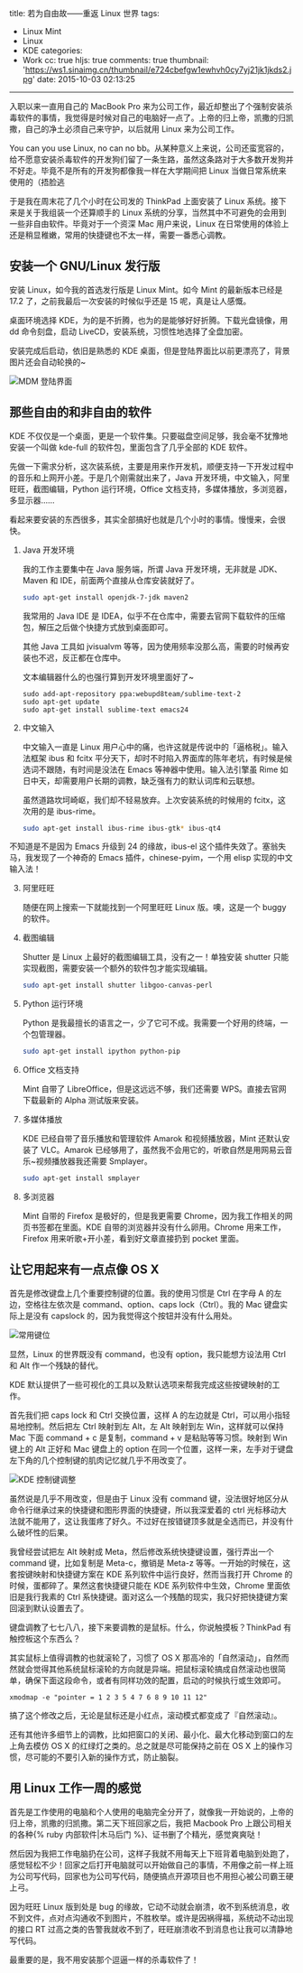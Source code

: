 title: 若为自由故——重返 Linux 世界
tags:
  - Linux Mint
  - Linux
  - KDE
categories:
  - Work
cc: true
hljs: true
comments: true
thumbnail: 'https://ws1.sinaimg.cn/thumbnail/e724cbefgw1ewhvh0cy7yj21jk1jkds2.jpg'
date: 2015-10-03 02:13:25
---

入职以来一直用自己的 MacBook Pro 来为公司工作，最近却整出了个强制安装杀毒软件的事情，我觉得是时候对自己的电脑好一点了。上帝的归上帝，凯撒的归凯撒，自己的净土必须自己来守护，以后就用 Linux 来为公司工作。

You can you use Linux, no can no bb。从某种意义上来说，公司还蛮宽容的，给不愿意安装杀毒软件的开发狗们留了一条生路，虽然这条路对于大多数开发狗并不好走。毕竟不是所有的开发狗都像我一样在大学期间把 Linux 当做日常系统来使用的（捂脸逃

<!-- more --><!-- indicate-the-source -->

于是我在周末花了几个小时在公司发的 ThinkPad 上面安装了 Linux 系统。接下来是关于我组装一个还算顺手的 Linux 系统的分享，当然其中不可避免的会用到一些非自由软件。毕竟对于一个资深 Mac 用户来说，Linux 在日常使用的体验上还是稍显稚嫩，常用的快捷键也不太一样，需要一番悉心调教。

## 安装一个 GNU/Linux 发行版 ##

安装 Linux，如今我的首选发行版是 Linux Mint。如今 Mint 的最新版本已经是 17.2 了，之前我最后一次安装的时候似乎还是 15 呢，真是让人感慨。

桌面环境选择 KDE，为的是不折腾，也为的是能够好好折腾。下载光盘镜像，用 dd 命令刻盘，启动 LiveCD，安装系统，习惯性地选择了全盘加密。

安装完成后启动，依旧是熟悉的 KDE 桌面，但是登陆界面比以前更漂亮了，背景图片还会自动轮换的~

![MDM 登陆界面](https://ws1.sinaimg.cn/mw1024/e724cbefgw1ewnb8odazkj211y0lcdz0.jpg)

## 那些自由的和非自由的软件 ##

KDE 不仅仅是一个桌面，更是一个软件集。只要磁盘空间足够，我会毫不犹豫地安装一个叫做 kde-full 的软件包，里面包含了几乎全部的 KDE 软件。

先做一下需求分析，这次装系统，主要是用来作开发机，顺便支持一下开发过程中的音乐和上网开小差。于是几个刚需就出来了，Java 开发环境，中文输入，阿里旺旺，截图编辑，Python 运行环境，Office 文档支持，多媒体播放，多浏览器，多显示器……

看起来要安装的东西很多，其实全部搞好也就是几个小时的事情。慢慢来，会很快。

1.  Java 开发环境

    我的工作主要集中在 Java 服务端，所谓 Java 开发环境，无非就是 JDK、Maven 和 IDE，前面两个直接从仓库安装就好了。

    ```bash
    sudo apt-get install openjdk-7-jdk maven2
    ```
    
    我常用的 Java IDE 是 IDEA，似乎不在仓库中，需要去官网下载软件的压缩包，解压之后做个快捷方式放到桌面即可。

    其他 Java 工具如 jvisualvm 等等，因为使用频率没那么高，需要的时候再安装也不迟，反正都在仓库中。

    文本编辑器什么的也强行算到开发环境里面好了~

    ```
    sudo add-apt-repository ppa:webupd8team/sublime-text-2
    sudo apt-get update
    sudo apt-get install sublime-text emacs24
    ```

2.  中文输入

    中文输入一直是 Linux 用户心中的痛，也许这就是传说中的「逼格税」。输入法框架 ibus 和 fcitx 平分天下，却时不时陷入界面库的陈年老坑，有时候是候选词不跟随，有时间是没法在 Emacs 等神器中使用。输入法引擎虽 Rime 如日中天，却需要用户长期的调教，缺乏强有力的默认词库和云联想。

    虽然道路坎坷崎岖，我们却不轻易放弃。上次安装系统的时候用的 fcitx，这次用的是 ibus-rime。

    ```bash
    sudo apt-get install ibus-rime ibus-gtk* ibus-qt4
    ```

不知道是不是因为 Emacs 升级到 24 的缘故，ibus-el 这个插件失效了。塞翁失马，我发现了一个神奇的 Emacs 插件，chinese-pyim，一个用 elisp 实现的中文输入法！

3.  阿里旺旺

    随便在网上搜索一下就能找到一个阿里旺旺 Linux 版。噢，这是一个 buggy 的软件。

4.  截图编辑

    Shutter 是 Linux 上最好的截图编辑工具，没有之一！单独安装 shutter 只能实现截图，需要安装一个额外的软件包才能实现编辑。

    ```bash
    sudo apt-get install shutter libgoo-canvas-perl
    ```

5.  Python 运行环境

    Python 是我最擅长的语言之一，少了它可不成。我需要一个好用的终端，一个包管理器。

    ```bash
    sudo apt-get install ipython python-pip
    ```

6.  Office 文档支持

    Mint 自带了 LibreOffice，但是这远远不够，我们还需要 WPS。直接去官网下载最新的 Alpha 测试版来安装。

7.  多媒体播放

    KDE 已经自带了音乐播放和管理软件 Amarok 和视频播放器，Mint 还默认安装了 VLC。Amarok 已经够用了，虽然我不会用它的，听歌自然是用网易云音乐~视频播放器我还需要 Smplayer。

    ```bash
    sudo apt-get install smplayer
    ```
8.  多浏览器

    Mint 自带的 Firefox 是极好的，但是我更需要 Chrome，因为我工作相关的网页书签都在里面。KDE 自带的浏览器并没有什么卵用。Chrome 用来工作，Firefox 用来听歌+开小差，看到好文章直接扔到 pocket 里面。


## 让它用起来有一点点像 OS X ##

首先是修改键盘上几个重要控制键的位置。我的使用习惯是 Ctrl 在字母 A 的左边，空格往左依次是 command、option、caps lock（Ctrl）。我的 Mac 键盘实际上是没有 capslock 的，因为我觉得这个按钮并没有什么用处。

![常用键位](https://ws2.sinaimg.cn/bmiddle/e724cbefgw1ewlhcm7601j21kw16otp1.jpg)

显然，Linux 的世界既没有 command，也没有 option，我只能想方设法用 Ctrl 和 Alt 作一个残缺的替代。

KDE 默认提供了一些可视化的工具以及默认选项来帮我完成这些按键映射的工作。

首先我们把 caps lock 和 Ctrl 交换位置，这样 A 的左边就是 Ctrl，可以用小指轻易地控制。然后把左 Ctrl 映射到左 Alt，左 Alt 映射到左 Win，这样就可以保持 Mac 下面 command + c 是复制，command + v 是粘贴等等习惯。映射到 Win 键上的 Alt 正好和 Mac 键盘上的 option 在同一个位置，这样一来，左手对于键盘左下角的几个控制键的肌肉记忆就几乎不用改变了。

![KDE 控制键调整](https://ws4.sinaimg.cn/large/e724cbefgw1ewnbxncqkzj20dg0pggoa.jpg)

虽然说是几乎不用改变，但是由于 Linux 没有 command 键，没法很好地区分从命令行继承过来的快捷键和图形界面的快捷键，所以我深爱着的 ctrl 光标移动大法就不能用了，这让我蛋疼了好久。不过好在按错键顶多就是全选而已，并没有什么破坏性的后果。

我曾经尝试把左 Alt 映射成 Meta，然后修改系统快捷键设置，强行弄出一个 command 键，比如复制是 Meta-c，撤销是 Meta-z 等等。一开始的时候在，这套按键映射和快捷键方案在 KDE 系列软件中运行良好，然而当我打开 Chrome 的时候，蛋都碎了。果然这套快捷键只能在 KDE 系列软件中生效，Chrome 里面依旧是我行我素的 Ctrl 系快捷键。面对这么一个残酷的现实，我只好把快捷键方案回滚到默认设置去了。

键盘调教了七七八八，接下来要调教的是鼠标。什么，你说触摸板？ThinkPad 有触控板这个东西么？

其实鼠标上值得调教的也就滚轮了，习惯了 OS X 那高冷的「自然滚动」，自然而然就会觉得其他系统鼠标滚轮的方向就是异端。把鼠标滚轮搞成自然滚动也很简单，确保下面这段命令，或者有同样功效的配置，启动的时候执行或生效即可。

```
xmodmap -e "pointer = 1 2 3 5 4 7 6 8 9 10 11 12"
```

搞了这个修改之后，无论是鼠标还是小红点，滚动模式都变成了『自然滚动』。

还有其他许多细节上的调教，比如把窗口的关闭、最小化、最大化移动到窗口的左上角去模仿 OS X 的红绿灯之类的。总之就是尽可能保持之前在 OS X 上的操作习惯，尽可能的不要引入新的操作方式，防止脑裂。

## 用 Linux 工作一周的感觉 ##

首先是工作使用的电脑和个人使用的电脑完全分开了，就像我一开始说的，上帝的归上帝，凯撒的归凯撒。第二天下班回家之后，我把 Macbook Pro 上跟公司相关的各种{% ruby 内部软件|木马后门 %}、证书删了个精光，感觉爽爽哒！

然后因为我把工作电脑扔在公司，这样子我就不用每天上下班背着电脑到处跑了，感觉轻松不少！回家之后打开电脑就可以开始做自己的事情，不用像之前一样上班为公司写代码，回家也为公司写代码，随便搞点开源项目也不用担心被公司霸王硬上弓。

因为旺旺 Linux 版到处是 bug 的缘故，它动不动就会崩溃，收不到系统消息，收不到文件，点对点沟通收不到图片，不胜枚举。或许是因祸得福，系统动不动出现的接口 RT 过高之类的告警我就收不到了，旺旺崩溃收不到消息也让我可以清静地写代码。

最重要的是，我不用安装那个逗逼一样的杀毒软件了！





